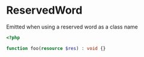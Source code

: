 # ReservedWord

Emitted when using a reserved word as a class name

```php
<?php

function foo(resource $res) : void {}
```
